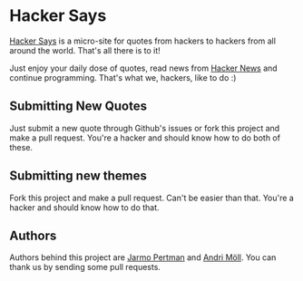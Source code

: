 # Hacker Says

[Hacker Says](http://hackersays.com) is a micro-site for quotes from hackers to
hackers from all around the world. That's all there is to it!

Just enjoy your daily dose of quotes, read news from [Hacker News](http://news.ycombinator.com)
and continue programming. That's what we, hackers, like to do :)

## Submitting New Quotes

Just submit a new quote through Github's issues or fork this project and make
a pull request. You're a hacker and should know how to do both of these.

## Submitting new themes

Fork this project and make a pull request. Can't be easier than that. You're a hacker and should know how to do that.

## Authors

Authors behind this project are [Jarmo Pertman](http://itreallymatters.net) and [Andri Möll](http://themoll.com). You can thank us
by sending some pull requests.
